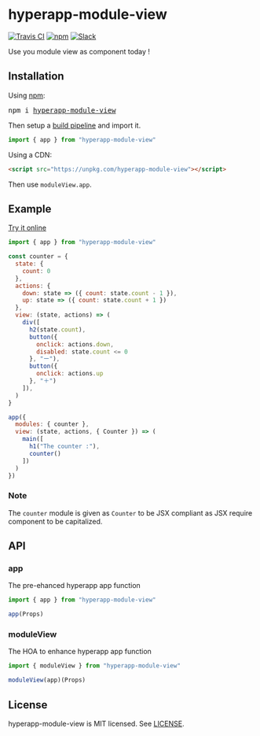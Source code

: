 # hyperapp-module-view
[![Travis CI](https://img.shields.io/travis/swizz/hyperapp-module-view/master.svg)](https://travis-ci.org/swizz/hyperapp-module-view)
[![npm](https://img.shields.io/npm/v/hyperapp-module-view.svg)](https://www.npmjs.org/package/hyperapp-module-view)
[![Slack](https://hyperappjs.herokuapp.com/badge.svg)](https://hyperappjs.herokuapp.com "Join us")

Use you module view as component today !

## Installation

Using [npm](https://npmjs.com):

<pre>
npm i <a href="https://www.npmjs.com/package/hyperapp-module-view">hyperapp-module-view</a>
</pre>

Then setup a [build pipeline](https://github.com/hyperapp/hyperapp/blob/master/docs/getting-started.md#build-pipeline) and import it.

```jsx
import { app } from "hyperapp-module-view"
```

Using a CDN:

```html
<script src="https://unpkg.com/hyperapp-module-view"></script>
```

Then use `moduleView.app`.

## Example

[Try it online](#)

```jsx
import { app } from "hyperapp-module-view"

const counter = {
  state: {
    count: 0
  },
  actions: {
    down: state => ({ count: state.count - 1 }),
    up: state => ({ count: state.count + 1 })
  },
  view: (state, actions) => (
    div([
      h2(state.count),
      button({
        onclick: actions.down,
        disabled: state.count <= 0
      }, "ー"),
      button({
        onclick: actions.up
      }, "＋")
    ]),
  )
}

app({
  modules: { counter },
  view: (state, actions, { Counter }) => (
    main([
      h1("The counter :"),
      counter()
    ])
  )
})
```
### Note
The `counter` module is given as `Counter` to be JSX compliant as JSX require
component to be capitalized.

## API

### app
The pre-ehanced hyperapp app function

```jsx
import { app } from "hyperapp-module-view"

app(Props)
```

### moduleView
The HOA to enhance hyperapp app function

```jsx
import { moduleView } from "hyperapp-module-view"

moduleView(app)(Props)
```

## License

hyperapp-module-view is MIT licensed. See [LICENSE](LICENSE.md).
